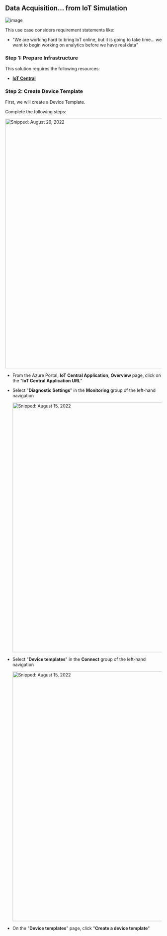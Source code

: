 ## Data Acquisition... from IoT Simulation

![image](https://user-images.githubusercontent.com/44923999/185979268-83aad799-8e0a-4e82-9f82-f81616cf8cff.png)

This use case considers requirement statements like:

* "We are working hard to bring IoT online, but it is going to take time... we want to begin working on analytics before we have real data"

### Step 1: Prepare Infrastructure
This solution requires the following resources:

* [**IoT Central**](Infrastructure_IoTCentral.md)

### Step 2: Create Device Template
First, we will create a Device Template.

Complete the following steps:

  <img src="https://user-images.githubusercontent.com/44923999/187228017-7d569c6d-475b-4aad-af30-92b933e48c94.png" width="800" title="Snipped: August 29, 2022" />

* From the Azure Portal, **IoT Central Application**, **Overview** page, click on the "**IoT Central Application URL**"
* Select "**Diagnostic Settings**" in the **Monitoring** group of the left-hand navigation

  <img src="https://user-images.githubusercontent.com/44923999/187228762-41bcae98-f945-49a5-afc2-c1affa8d783e.png" width="800" title="Snipped: August 15, 2022" />

* Select "**Device templates**" in the **Connect** group of the left-hand navigation

  <img src="https://user-images.githubusercontent.com/44923999/187229096-7faf99db-baae-4fd2-bf2e-72e84f34623e.png" width="800" title="Snipped: August 15, 2022" />

* On the "**Device templates**" page, click "**Create a device template**"
